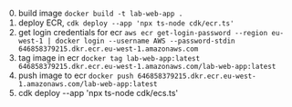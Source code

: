 0. build image `docker build -t lab-web-app .`
1. deploy ECR, `cdk deploy --app 'npx ts-node cdk/ecr.ts'`
2. get login credentials for ecr `aws ecr get-login-password --region eu-west-1 | docker login --username AWS --password-stdin 646858379215.dkr.ecr.eu-west-1.amazonaws.com`
3. tag image in ecr `docker tag lab-web-app:latest 646858379215.dkr.ecr.eu-west-1.amazonaws.com/lab-web-app:latest`
4. push image to ecr `docker push 646858379215.dkr.ecr.eu-west-1.amazonaws.com/lab-web-app:latest`
5. cdk deploy --app 'npx ts-node cdk/ecs.ts'

